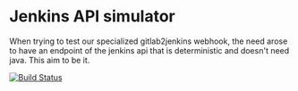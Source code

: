 # Jenkins API simulator

When trying to test our specialized gitlab2jenkins webhook, the need arose to have an endpoint of the jenkins api that is deterministic and doesn't need java. This aim to be it.

[![Build Status](https://travis-ci.org/kampfschlaefer/jenkins_api_simulator.svg?branch=master)](https://travis-ci.org/kampfschlaefer/jenkins_api_simulator)
